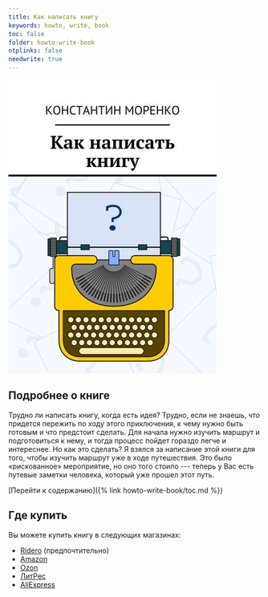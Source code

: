 ```yaml
---
title: Как написать книгу
keywords: howto, write, book
toc: false
folder: howto-write-book
ntplinks: false
needwrite: true
---
```


![Обложка](/howto-write-book/images/cover.png)

## Подробнее о книге

Трудно ли написать книгу, когда есть идея?  Трудно, если не знаешь,
*что* придется пережить по ходу этого приключения, к чему нужно быть
готовым и что предстоит сделать.  Для начала нужно изучить маршрут и
подготовиться к нему, и тогда процесс пойдет гораздо легче и
интереснее.  Но как это сделать?  Я взялся за написание этой книги для
того, чтобы изучить маршрут уже в ходе путешествия.  Это было
«рискованное» мероприятие, но оно того стоило --- теперь у Вас есть
путевые заметки человека, который уже прошел этот путь.

[Перейти к содержанию]({% link howto-write-book/toc.md %})

## Где купить

Вы можете купить книгу в следующих магазинах:
- [Ridero](https://ridero.ru/books/kak_napisat_knigu_2/) (предпочтительно)
- [Amazon](http://www.amazon.com/dp/B07DKDNFNZ)
- [Ozon](http://www.ozon.ru/context/detail/id/160373377/)
- [ЛитРес](http://www.litres.ru/konstantin-morenko/kak-napisat-knigu/)
- [AliExpress](https://aliexpress.com/item/1005001925552128.html)
